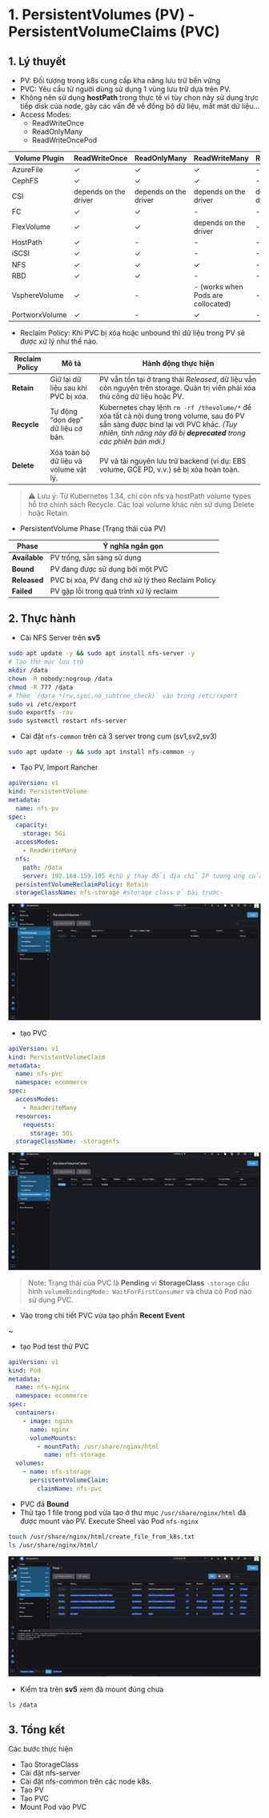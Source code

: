 # 1. PersistentVolumes (PV) - PersistentVolumeClaims (PVC)

## 1. Lý thuyết

- PV: Đối tượng trong k8s cung cấp kha năng lưu trữ bền vững
- PVC: Yêu cầu từ người dùng sử dụng 1 vùng lưu trữ dựa trên PV.
- Không nên sử dụng **hostPath** trong thực tế vì tùy chọn này sử dụng trực tiếp disk của node, gây các vấn đề về đồng bộ dữ liệu, mất mát dữ liệu...
- Access Modes:
  - ReadWriteOnce
  - ReadOnlyMany
  - ReadWriteOncePod

| Volume Plugin   | ReadWriteOnce             | ReadOnlyMany             | ReadWriteMany                     | ReadWriteOncePod       |
|-----------------|---------------------------|---------------------------|-----------------------------------|------------------------|
| AzureFile       | ✓                         | ✓                         | ✓                                 | -                      |
| CephFS          | ✓                         | ✓                         | ✓                                 | -                      |
| CSI             | depends on the driver     | depends on the driver     | depends on the driver             | depends on the driver  |
| FC              | ✓                         | ✓                         | -                                 | -                      |
| FlexVolume      | ✓                         | ✓                         | depends on the driver             | -                      |
| HostPath        | ✓                         | -                         | -                                 | -                      |
| iSCSI           | ✓                         | ✓                         | -                                 | -                      |
| NFS             | ✓                         | ✓                         | ✓                                 | -                      |
| RBD             | ✓                         | ✓                         | -                                 | -                      |
| VsphereVolume   | ✓                         | -                         | - (works when Pods are collocated)| -                      |
| PortworxVolume  | ✓                         | -                         | ✓                                 | -                      |

- Reclaim Policy: Khi  PVC bị xóa hoặc unbound thì dữ liệu trong PV sẽ được xử lý như thế nào.

| Reclaim Policy | Mô tả                                 | Hành động thực hiện                                                                                                                                                                                       |
| -------------- | ------------------------------------- | --------------------------------------------------------------------------------------------------------------------------------------------------------------------------------------------------------- |
| **Retain**     | Giữ lại dữ liệu sau khi PVC bị xóa.   | PV vẫn tồn tại ở trạng thái *Released*, dữ liệu vẫn còn nguyên trên storage. Quản trị viên phải xóa thủ công dữ liệu hoặc PV.                                                                             |
| **Recycle**    | Tự động “dọn dẹp” dữ liệu cơ bản.     | Kubernetes chạy lệnh `rm -rf /thevolume/*` để xóa tất cả nội dung trong volume, sau đó PV sẵn sàng được bind lại với PVC khác. *(Tuy nhiên, tính năng này đã bị **deprecated** trong các phiên bản mới.)* |
| **Delete**     | Xóa toàn bộ dữ liệu và volume vật lý. | PV và tài nguyên lưu trữ backend (ví dụ: EBS volume, GCE PD, v.v.) sẽ bị xóa hoàn toàn.                                                                                                                   |

>⚠️ Lưu ý: Từ Kubernetes 1.34, chỉ còn nfs và hostPath volume types hỗ trợ chính sách Recycle. Các loại volume khác nên sử dụng Delete hoặc Retain.

- PersistentVolume Phase (Trạng thái của PV)

| Phase         | Ý nghĩa ngắn gọn                                  |
| ------------- | ------------------------------------------------- |
| **Available** | PV trống, sẵn sàng sử dụng                        |
| **Bound**     | PV đang được sử dụng bởi một PVC                  |
| **Released**  | PVC bị xóa, PV đang chờ xử lý theo Reclaim Policy |
| **Failed**    | PV gặp lỗi trong quá trình xử lý reclaim          |


## 2. Thực hành

- Cài NFS Server trên **sv5**

```sh
sudo apt update -y && sudo apt install nfs-server -y
# Tạo thư mục lưu trữ
mkdir /data
chown -R nobody:nogroup /data
chmod -R 777 /data
# Thêm `/data *(rw,sync,no_subtree_check)` vào trong /etc/rxport
sudo vi /etc/export
sudo exportfs -rav
sudo systemctl restart nfs-server
```

- Cài đặt `nfs-common` trên cả 3 server trong cụm (sv1,sv2,sv3)

```sh
sudo apt update -y && sudo apt install nfs-common -y
```

- Tạo PV, Import Rancher

```yml
apiVersion: v1
kind: PersistentVolume
metadata:
  name: nfs-pv
spec:
  capacity:
    storage: 5Gi
  accessModes:
    - ReadWriteMany
  nfs:
    path: /data
    server: 192.168.159.105 #chú ý thay đổi địa chỉ IP tương ứng của bạn
  persistentVolumeReclaimPolicy: Retain
  storageClassName: nfs-storage #storage class ở bài trước-
```

![](./images/2.png)

- tạo PVC

```yml
apiVersion: v1
kind: PersistentVolumeClaim
metadata:
  name: nfs-pvc
  namespace: ecommerce
spec:
  accessModes:
    - ReadWriteMany
  resources:
    requests:
      storage: 5Gi
  storageClassName: -storagenfs
```

![](./images/3.png)

>Note: Trạng thái của PVC là **Pending** vì **StorageClass** `-storage` cấu hình `volumeBindingMode: WaitForFirstConsumer` và chưa có Pod nào sử dụng PVC.

- Vào trong chi tiết PVC vừa tạo phần **Recent Event**

~[](./images/4.png)

- tạo Pod test thử PVC

```yml
apiVersion: v1
kind: Pod
metadata:
  name: nfs-nginx
  namespace: ecommerce
spec:
  containers:
    - image: nginx
      name: nginx
      volumeMounts:
        - mountPath: /usr/share/nginx/html
          name: nfs-storage
  volumes:
    - name: nfs-storage
      persistentVolumeClaim:
        claimName: nfs-pvc
```

- PVC đã **Bound**
- Thử tạo 1 file trong pod vừa tạo ở thư mục `/usr/share/nginx/html` đã được mount vào PV. Execute Sheel vào Pod  `nfs-nginx`

```sh
touch /usr/share/nginx/html/create_file_from_k8s.txt
ls /usr/share/nginx/html/
```

![](./images/6.png)

- Kiểm tra trên **sv5** xem đã mount đúng chưa

```sh
ls /data
```

## 3. Tổng kết

Các bước thực hiện

- Tạo StorageClass
- Cài đặt nfs-server
- Cài đặt nfs-common trên các node k8s.
- Tạo PV
- Tạo PVC
- Mount Pod vào PVC
